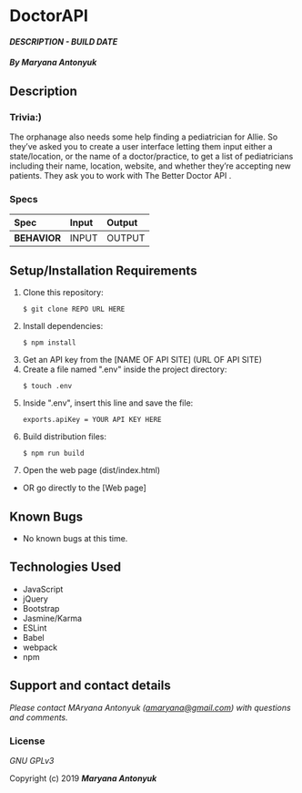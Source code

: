 # DoctorAPI

#### _DESCRIPTION - BUILD DATE_

#### _By **Maryana Antonyuk**_

## Description

### Trivia:)
The orphanage also needs some help finding a pediatrician for Allie. So they’ve asked you to create a user interface letting them input either a state/location, or the name of a doctor/practice, to get a list of pediatricians including their name, location, website, and whether they’re accepting new patients. They ask you to work with The Better Doctor API .

### Specs
| Spec | Input | Output |
| :-------------     | :------------- | :------------- |
| **BEHAVIOR** | INPUT | OUTPUT |

## Setup/Installation Requirements

1. Clone this repository:
    ```
    $ git clone REPO URL HERE
    ```
2. Install dependencies:
    ```
    $ npm install
    ```
3. Get an API key from the [NAME OF API SITE] (URL OF API SITE)
4. Create a file named ".env" inside the project directory:
    ```
    $ touch .env
    ```
5. Inside ".env", insert this line and save the file:
    ```
    exports.apiKey = YOUR API KEY HERE
    ```
6. Build distribution files:
    ```
    $ npm run build
    ```
7. Open the web page (dist/index.html)

* OR go directly to the [Web page]

## Known Bugs
* No known bugs at this time.

## Technologies Used
* JavaScript
* jQuery
* Bootstrap
* Jasmine/Karma
* ESLint
* Babel
* webpack
* npm

## Support and contact details

_Please contact MAryana Antonyuk (amaryana@gmail.com) with questions and comments._

### License

*GNU GPLv3*

Copyright (c) 2019 **_Maryana Antonyuk_**